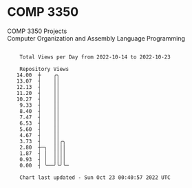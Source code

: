 # COMP 3350
COMP 3350 Projects  
Computer Organization and Assembly Language Programming

```

    Total Views per Day from 2022-10-14 to 2022-10-23

    Repository Views
   14.00  ┼    ╭╮
   13.07  ┤    ││
   12.13  ┤    ││
   11.20  ┤    ││
   10.27  ┤    ││
    9.33  ┤    ││
    8.40  ┤    ││
    7.47  ┤    ││
    6.53  ┤    ││
    5.60  ┤    ││
    4.67  ┤    ││
    3.73  ┤    ││╭╮
    2.80  ┼─╮  ││││
    1.87  ┤ │  ││││
    0.93  ┤ │  ││││
    0.00  ┤ ╰──╯╰╯╰─

    Chart last updated - Sun Oct 23 00:40:57 2022 UTC
    
```
